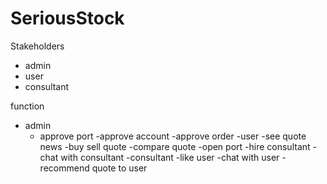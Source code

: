 # SeriousStock

Stakeholders
- admin
- user
- consultant

function
- admin
  - approve port
  -approve account
  -approve order
-user
  -see quote news
  -buy sell quote
  -compare quote
  -open port
  -hire consultant
  -chat with consultant
-consultant
  -like user
  -chat with user
  -recommend quote to user
  
